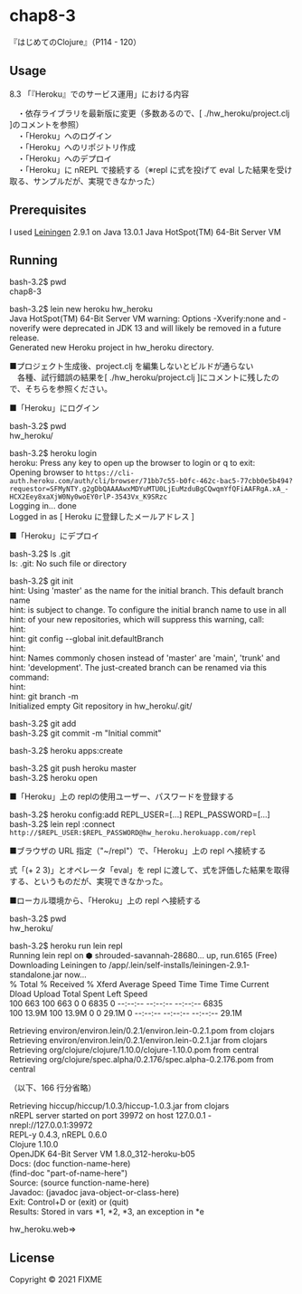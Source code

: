 # chap8-3

『はじめてのClojure』（P114 - 120）

## Usage

8.3 「『Heroku』でのサービス運用」における内容<br>

　・依存ライブラリを最新版に変更（多数あるので、[ ./hw_heroku/project.clj ]のコメントを参照）<br>
　・「Heroku」へのログイン<br>
　・「Heroku」へのリポジトリ作成<br>
　・「Heroku」へのデプロイ<br>
　・「Heroku」に nREPL で接続する（※repl に式を投げて eval した結果を受け取る、サンプルだが、実現できなかった）<br>


## Prerequisites

I used [Leiningen][1] 2.9.1 on Java 13.0.1 Java HotSpot(TM) 64-Bit Server VM<br>

[1]: https://github.com/technomancy/leiningen<br>


## Running

bash-3.2$ pwd<br>
chap8-3<br>

bash-3.2$ lein new heroku hw_heroku<br>
Java HotSpot(TM) 64-Bit Server VM warning: Options -Xverify:none and -noverify were deprecated in JDK 13 and will likely be removed in a future release.<br>
Generated new Heroku project in hw_heroku directory.<br>


■プロジェクト生成後、project.clj を編集しないとビルドが通らない<br>
　各種、試行錯誤の結果を[ ./hw_heroku/project.clj ]にコメントに残したので、そちらを参照ください。<br>


■「Heroku」にログイン<br>

bash-3.2$ pwd<br>
hw_heroku/<br>

bash-3.2$ heroku login<br>
heroku: Press any key to open up the browser to login or q to exit:<br>
Opening browser to `https://cli-auth.heroku.com/auth/cli/browser/71bb7c55-b0fc-462c-bac5-77cbb0e5b494?requestor=SFMyNTY.g2gDbQAAAAwxMDYuMTU0LjEuMzduBgCQwqmYfQFiAAFRgA.xA_-HCX2Eey8xaXjW0Ny0woEY0rlP-3543Vx_K9SRzc`<br>
Logging in... done<br>
Logged in as [ Heroku に登録したメールアドレス ]<br>


■「Heroku」にデプロイ<br>

bash-3.2$ ls .git<br>
ls: .git: No such file or directory<br>

bash-3.2$ git init<br>
hint: Using 'master' as the name for the initial branch. This default branch name<br>
hint: is subject to change. To configure the initial branch name to use in all<br>
hint: of your new repositories, which will suppress this warning, call:<br>
hint:<br>
hint: 	git config --global init.defaultBranch <name><br>
hint:<br>
hint: Names commonly chosen instead of 'master' are 'main', 'trunk' and<br>
hint: 'development'. The just-created branch can be renamed via this command:<br>
hint:<br>
hint: 	git branch -m <name><br>
Initialized empty Git repository in hw_heroku/.git/<br>

bash-3.2$ git add<br>
bash-3.2$ git commit -m "Initial commit"<br>

bash-3.2$ heroku apps:create<br>

bash-3.2$ git push heroku master<br>
bash-3.2$ heroku open<br>


■「Heroku」上の replの使用ユーザー、パスワードを登録する<br>

bash-3.2$ heroku config:add REPL_USER=[...] REPL_PASSWORD=[...]<br>
bash-3.2$ lein repl :connect `http://$REPL_USER:$REPL_PASSWORD@hw_heroku.herokuapp.com/repl`<br>


■ブラウザの URL 指定（"~/repl"）で、「Heroku」上の repl へ接続する<br>

式「(+ 2 3)」とオペレータ「eval」を repl に渡して、式を評価した結果を取得する、というものだが、実現できなかった。<br>


■ローカル環境から、「Heroku」上の repl へ接続する<br>

bash-3.2$ pwd<br>
hw_heroku/<br>

bash-3.2$ heroku run lein repl<br>
Running lein repl on ⬢ shrouded-savannah-28680... up, run.6165 (Free)<br>
Downloading Leiningen to /app/.lein/self-installs/leiningen-2.9.1-standalone.jar now...<br>
  % Total    % Received % Xferd  Average Speed   Time    Time     Time  Current<br>
                                 Dload  Upload   Total   Spent    Left  Speed<br>
100   663  100   663    0     0   6835      0 --:--:-- --:--:-- --:--:--  6835<br>
100 13.9M  100 13.9M    0     0  29.1M      0 --:--:-- --:--:-- --:--:-- 29.1M<br>

Retrieving environ/environ.lein/0.2.1/environ.lein-0.2.1.pom from clojars<br>
Retrieving environ/environ.lein/0.2.1/environ.lein-0.2.1.jar from clojars<br>
Retrieving org/clojure/clojure/1.10.0/clojure-1.10.0.pom from central<br>
Retrieving org/clojure/spec.alpha/0.2.176/spec.alpha-0.2.176.pom from central<br>

（以下、166 行分省略）<br>

Retrieving hiccup/hiccup/1.0.3/hiccup-1.0.3.jar from clojars<br>
nREPL server started on port 39972 on host 127.0.0.1 - nrepl://127.0.0.1:39972<br>
REPL-y 0.4.3, nREPL 0.6.0<br>
Clojure 1.10.0<br>
OpenJDK 64-Bit Server VM 1.8.0_312-heroku-b05<br>
    Docs: (doc function-name-here)<br>
          (find-doc "part-of-name-here")<br>
  Source: (source function-name-here)<br>
 Javadoc: (javadoc java-object-or-class-here)<br>
    Exit: Control+D or (exit) or (quit)<br>
 Results: Stored in vars *1, *2, *3, an exception in *e<br>

hw_heroku.web=><br>


## License

Copyright © 2021 FIXME
